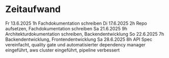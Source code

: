 # Zeitaufwand

Fr 13.6.2025 1h Fachdokumentation schreiben
Di 17.6.2025 2h Repo aufsetzen, Fachdokumentation schreiben
Sa 21.6.2025 9h Architekturdokumentation schreiben, Backendentwicklung
So 22.6.2025 7h Backendentwicklung, Frontendentwicklung
Sa 28.6.2025 8h API Spec vereinfacht, quality gate und automatisierter dependency manager eingeführt, aws cluster eingeführt, pipeline verbessert
